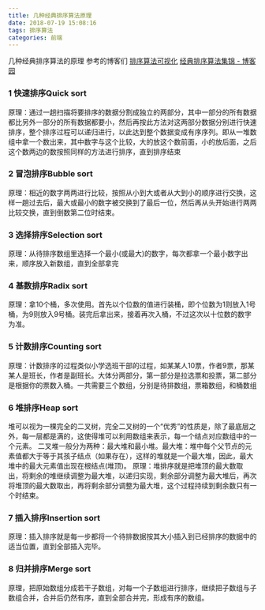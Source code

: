 ```yaml
---
title: 几种经典排序算法原理
date: 2018-07-19 15:08:16
tags: 排序算法
categories: 前端
---
```


几种经典排序算法的原理
<escape><!-- more --></escape>
参考的博客们
[排序算法可视化](https://visualgo.net/bn/sorting)
[经典排序算法集锦 - 博客园](http://www.cnblogs.com/kkun/archive/2011/11/23/2260312.html)
### 1  快速排序Quick sort
原理：通过一趟扫描将要排序的数据分割成独立的两部分，其中一部分的所有数据都比另外一部分的所有数据都要小，然后再按此方法对这两部分数据分别进行快速排序，整个排序过程可以递归进行，以此达到整个数据变成有序序列。即从一堆数组中拿一个数出来，其中数字与这个比较，大的放这个数前面，小的放后面，之后这个数两边的数按照同样的方法进行排序，直到排序结束

### 2  冒泡排序Bubble sort
原理：相近的数字两两进行比较，按照从小到大或者从大到小的顺序进行交换，这样一趟过去后，最大或最小的数字被交换到了最后一位，然后再从头开始进行两两比较交换，直到倒数第二位时结束。

### 3  选择排序Selection sort
原理：从待排序数组里选择一个最小(或最大)的数字，每次都拿一个最小数字出来，顺序放入新数组，直到全部拿完

### 4  基数排序Radix sort
原理：拿10个桶，多次使用。首先以个位数的值进行装桶，即个位数为1则放入1号桶，为9则放入9号桶。装完后拿出来，接着再次入桶，不过这次以十位数的数字为准。

### 5  计数排序Counting sort
原理：计数排序的过程类似小学选班干部的过程，如某某人10票，作者9票，那某某人是班长，作者是副班长。大体分两部分，第一部分是拉选票和投票，第二部分是根据你的票数入桶。一共需要三个数组，分别是待排数组，票箱数组，和桶数组  

### 6  堆排序Heap sort
堆可以视为一棵完全的二叉树，完全二叉树的一个“优秀”的性质是，除了最底层之外，每一层都是满的，这使得堆可以利用数组来表示，每一个结点对应数组中的一个元素。
二叉堆一般分为两种：最大堆和最小堆。最大堆：堆中每个父节点的元素值都大于等于其孩子结点（如果存在），这样的堆就是一个最大堆，因此，最大堆中的最大元素值出现在根结点(堆顶)。
原理：堆排序就是把堆顶的最大数取出，将剩余的堆继续调整为最大堆，以递归实现，剩余部分调整为最大堆后，再次将堆顶的最大数取出，再将剩余部分调整为最大堆，这个过程持续到剩余数只有一个时结束。

### 7  插入排序Insertion sort  
原理：插入排序就是每一步都将一个待排数据按其大小插入到已经排序的数据中的适当位置，直到全部插入完毕。 

### 8  归并排序Merge sort
原理，把原始数组分成若干子数组，对每一个子数组进行排序，继续把子数组与子数组合并，合并后仍然有序，直到全部合并完，形成有序的数组。